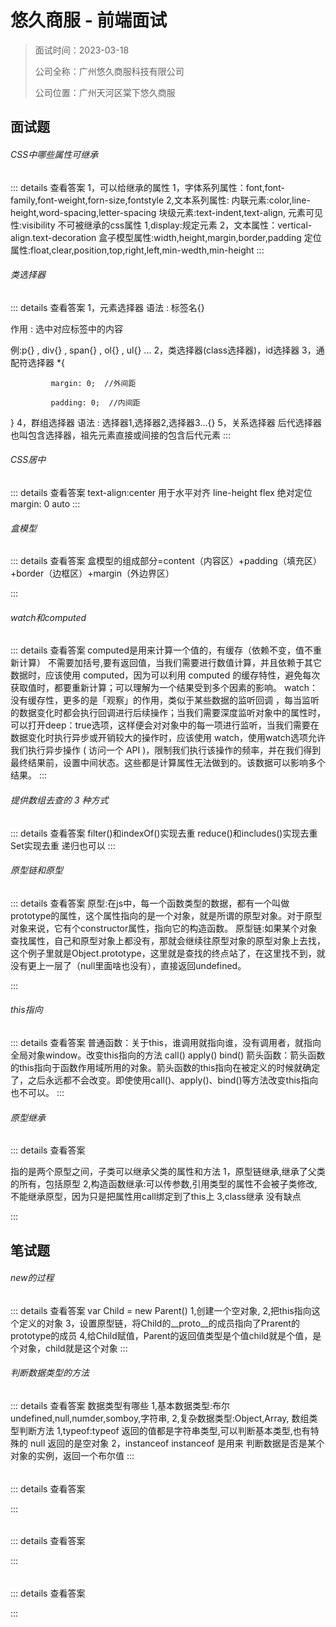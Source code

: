 # 悠久商服 - 前端面试

> 面试时间：2023-03-18
>
> 公司全称：广州悠久商服科技有限公司
>
> 公司位置：广州天河区棠下悠久商服

## 面试题

###### CSS中哪些属性可继承

::: details 查看答案
1，可以给继承的属性
1，字体系列属性：font,font-family,font-weight,forn-size,fontstyle
2,文本系列属性:
内联元素:color,line-height,word-spacing,letter-spacing
块级元素:text-indent,text-align,
元素可见性:visibility
不可被继承的css属性
1,display:规定元素
2，文本属性：vertical-align.text-decoration
盒子模型属性:width,height,margin,border,padding
定位属性:float,clear,position,top,right,left,min-wedth,min-height
:::

###### 类选择器

::: details 查看答案
1，元素选择器
语法 : 标签名{}

作用 : 选中对应标签中的内容

例:p{} , div{} , span{} , ol{} , ul{} ...
2，类选择器(class选择器)，id选择器
3，通配符选择器 *{

             margin: 0;  //外间距

             padding: 0;  //内间距

}
4，群组选择器
语法 : 选择器1,选择器2,选择器3...{}
5，关系选择器
后代选择器也叫包含选择器，祖先元素直接或间接的包含后代元素
:::

###### CSS居中

::: details 查看答案
text-align:center 用于水平对齐
line-height
flex
绝对定位
margin: 0 auto
:::

###### 盒模型

::: details 查看答案
盒模型的组成部分=content（内容区）+padding（填充区）+border（边框区）+margin（外边界区）

:::

###### watch和computed

::: details 查看答案
computed是用来计算一个值的，有缓存（依赖不变，值不重新计算） 不需要加括号,要有返回值，当我们需要进行数值计算，并且依赖于其它数据时，应该使用 computed，因为可以利用 computed 的缓存特性，避免每次获取值时，都要重新计算；可以理解为一个结果受到多个因素的影响。
watch：没有缓存性，更多的是「观察」的作用，类似于某些数据的监听回调 ，每当监听的数据变化时都会执行回调进行后续操作；当我们需要深度监听对象中的属性时，可以打开deep：true选项，这样便会对对象中的每一项进行监听，当我们需要在数据变化时执行异步或开销较大的操作时，应该使用 watch，使用watch选项允许我们执行异步操作 ( 访问一个 API )，限制我们执行该操作的频率，并在我们得到最终结果前，设置中间状态。这些都是计算属性无法做到的。该数据可以影响多个结果。
:::

###### 提供数组去查的 3 种方式

::: details 查看答案
filter()和indexOf()实现去重
reduce()和includes()实现去重
Set实现去重
递归也可以
:::

###### 原型链和原型

::: details 查看答案
原型:在js中，每一个函数类型的数据，都有一个叫做prototype的属性，这个属性指向的是一个对象，就是所谓的原型对象。对于原型对象来说，它有个constructor属性，指向它的构造函数。
原型链:如果某个对象查找属性，自己和原型对象上都没有，那就会继续往原型对象的原型对象上去找，这个例子里就是Object.prototype，这里就是查找的终点站了，在这里找不到，就没有更上一层了（null里面啥也没有），直接返回undefined。

:::

###### this指向

::: details 查看答案
普通函数：关于this，谁调用就指向谁，没有调用者，就指向全局对象window。改变this指向的方法
call() apply() bind()
箭头函数：箭头函数的this指向于函数作用域所用的对象。箭头函数的this指向在被定义的时候就确定了，之后永远都不会改变。即使使用call()、apply()、bind()等方法改变this指向也不可以。
:::

###### 原型继承

::: details 查看答案

指的是两个原型之间，子类可以继承父类的属性和方法
1，原型链继承,继承了父类的所有，包括原型
2,构造函数继承:可以传参数,引用类型的属性不会被子类修改,不能继承原型，因为只是把属性用call绑定到了this上
3,class继承 没有缺点

:::

## 笔试题

###### new的过程

::: details 查看答案
var Child = new Parent()
1,创建一个空对象,
2,把this指向这个定义的对象
3，设置原型链，将Child的__proto__的成员指向了Prarent的prototype的成员
4,给Child赋值，Parent的返回值类型是个值child就是个值，是个对象，child就是这个对象
:::
###### 判断数据类型的方法

::: details 查看答案
数据类型有哪些
1,基本数据类型:布尔 undefined,null,numder,somboy,字符串,
2,复杂数据类型:Object,Array,
数组类型判断方法
1,typeof:typeof 返回的值都是字符串类型,可以判断基本类型,也有特殊的 null 返回的是空对象
2，instanceof instanceof 是用来 判断数据是否是某个对象的实例，返回一个布尔值
:::
######  

::: details 查看答案

:::
###### 

::: details 查看答案

:::
###### 

::: details 查看答案

:::

